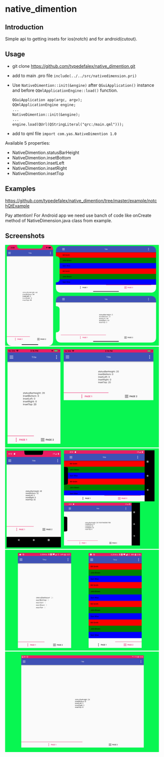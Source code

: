 # native_dimention

Introduction
------------

Simple api to getting insets for ios(notch) and for android(cutout).

Usage
---------------

- git clone https://github.com/typedefalex/native_dimention.git

- add to main .pro file 
  `include(../../src/nativedimension.pri)`
- Use `NativeDimention::init(&engine)` after `QGuiApplication()` instance and before `QQmlApplicationEngine::load()` function.
  
  ```
  QGuiApplication app(argc, argv);
  QQmlApplicationEngine engine;
  ...
  NativeDimention::init(&engine);
  ...
  engine.load(QUrl(QStringLiteral("qrc:/main.qml")));
  ```
- add to qml file `import com.yas.NativeDimention 1.0`

Available 5 properties:

- NativeDimention.statusBarHeight
- NativeDimention.insetBottom
- NativeDimention.insetLeft
- NativeDimention.insetRight
- NativeDimention.insetTop
  
 Examples
--------------- 
https://github.com/typedefalex/native_dimention/tree/master/example/notchQtExample

Pay attention! For Android app we need use banch of code like onCreate method of NativeDimension.java class from example.

Screenshots
-----------

![iPhoneXR](screenshots/iPhoneXR.png)
![iPhone5s](screenshots/iPhone5s.png)
![androidP](screenshots/androidP.png)
![androidO](screenshots/androidO.png)
![androidO_tablet](screenshots/androidO_tablet.png)


